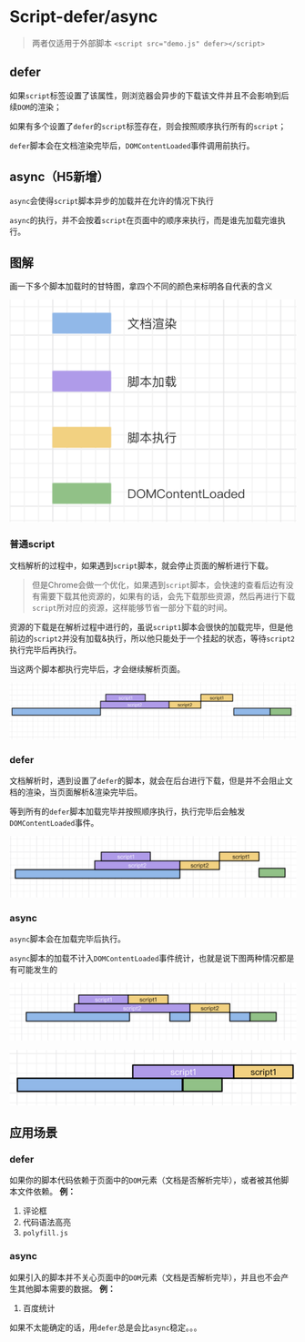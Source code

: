 # Script-defer/async

> 两者仅适用于外部脚本 `<script src="demo.js" defer></script>`

## defer

如果`script`标签设置了该属性，则浏览器会异步的下载该文件并且不会影响到后续`DOM`的渲染；

如果有多个设置了`defer`的`script`标签存在，则会按照顺序执行所有的`script`；

`defer`脚本会在文档渲染完毕后，`DOMContentLoaded`事件调用前执行。

## async（H5新增）

`async`会使得`script`脚本异步的加载并在允许的情况下执行

`async`的执行，并不会按着`script`在页面中的顺序来执行，而是谁先加载完谁执行。

## 图解

画一下多个脚本加载时的甘特图，拿四个不同的颜色来标明各自代表的含义

![](../assets/imgs/img-008.png)

### 普通script

文档解析的过程中，如果遇到`script`脚本，就会停止页面的解析进行下载。

> 但是Chrome会做一个优化，如果遇到`script`脚本，会快速的查看后边有没有需要下载其他资源的，如果有的话，会先下载那些资源，然后再进行下载`script`所对应的资源，这样能够节省一部分下载的时间。

资源的下载是在解析过程中进行的，虽说`script1`脚本会很快的加载完毕，但是他前边的`script2`并没有加载&执行，所以他只能处于一个挂起的状态，等待`script2`执行完毕后再执行。

当这两个脚本都执行完毕后，才会继续解析页面。

![](../assets/imgs/img-004.png)

### defer

文档解析时，遇到设置了`defer`的脚本，就会在后台进行下载，但是并不会阻止文档的渲染，当页面解析&渲染完毕后。

等到所有的`defer`脚本加载完毕并按照顺序执行，执行完毕后会触发`DOMContentLoaded`事件。

![](../assets/imgs/img-005.png)

### async

`async`脚本会在加载完毕后执行。

`async`脚本的加载不计入`DOMContentLoaded`事件统计，也就是说下图两种情况都是有可能发生的

![](../assets/imgs/img-006.png)

![](../assets/imgs/img-007.png)

## 应用场景

### defer

如果你的脚本代码依赖于页面中的`DOM`元素（文档是否解析完毕），或者被其他脚本文件依赖。
**例：**

1. 评论框
2. 代码语法高亮
3. `polyfill.js`

### async

如果引入的脚本并不关心页面中的`DOM`元素（文档是否解析完毕），并且也不会产生其他脚本需要的数据。
**例：**

1. 百度统计

如果不太能确定的话，用`defer`总是会比`async`稳定。。。
